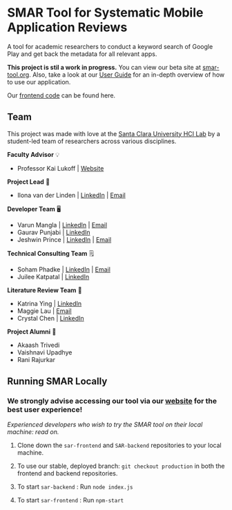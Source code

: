 # SMAR Tool for Systematic Mobile Application Reviews

A tool for academic researchers to conduct a keyword search of Google Play and get back the metadata for all relevant apps. 

**This project is stil a work in progress.** You can view our beta site at [smar-tool.org](http://smar-tool.org/). Also, take a look at our [User Guide](https://smar-team.s3.us-west-1.amazonaws.com/user-guide/SMAR+User+Guide.pdf) for an in-depth overview of how to use our application.

Our [frontend code](https://github.com/scuhci/sar-frontend) can be found here.

## Team

This project was made with love at the [Santa Clara University HCI Lab](https://scuhci.com/) by a student-led team of researchers across various disciplines.

**Faculty Advisor** :bulb:
- Professor Kai Lukoff | [Website](https://kailukoff.com/)

**Project Lead** 💬

- Ilona van der Linden | [LinkedIn](https://www.linkedin.com/in/lonavdlin/) | [Email](mailto:lonavdlin@gmail.com)

**Developer Team** 🖥️

- Varun Mangla | [LinkedIn](https://www.linkedin.com/in/varunmangla/) | [Email](mailto:varunm57@outlook.com)
- Gaurav Punjabi | [LinkedIn](https://www.linkedin.com/in/gaurav-punjabi-34067315a/)
- Jeshwin Prince | [LinkedIn]( https://www.linkedin.com/in/jeshwinprince/) | [Email](mailto:jprince2@scu.edu)

**Technical Consulting Team** 🗒️

- Soham Phadke | [LinkedIn](https://www.linkedin.com/in/soham-phadke/) | [Email](mailto:smphadke24@gmail.com)
- Juilee Katpatal | [LinkedIn](https://www.linkedin.com/in/zuilee/) 

**Literature Review Team** 📖
- Katrina Ying | [LinkedIn](https://www.linkedin.com/in/katrinaying/)
- Maggie Lau | [Email](mailto:mlone2328@gmail.com)
- Crystal Chen | [LinkedIn](https://www.linkedin.com/in/crystal-chen-637757119/)

**Project Alumni** 🤍
- Akaash Trivedi
- Vaishnavi Upadhye
- Rani Rajurkar

## Running SMAR Locally

### **We strongly advise accessing our tool via our [website](http://smar-tool.org/) for the best user experience!** 
*Experienced developers who wish to try the SMAR tool on their local machine: read on.*

1. Clone down the `sar-frontend` and `SAR-backend` repositories to your local machine.

2. To use our stable, deployed branch: `git checkout production` in both the frontend and backend repositories.

3. To start `sar-backend` : Run `node index.js`

4. To start `sar-frontend` : Run `npm-start`
